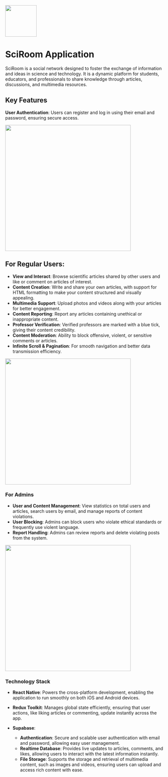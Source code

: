<img src="https://bocorolulpdyyqsfyaux.supabase.co/storage/v1/object/public/social_media/demo/0_logo.jpg?t=2024-10-10T06%3A55%3A10.154Z" width="100" height="100">

# SciRoom Application

SciRoom is a social network designed to foster the exchange of information and ideas in science and technology. It is a dynamic platform for students, educators, and professionals to share knowledge through articles, discussions, and multimedia resources.

## Key Features

**User Authentication**: Users can register and log in using their email and password, ensuring secure access.

<img src="https://bocorolulpdyyqsfyaux.supabase.co/storage/v1/object/public/social_media/demo/1.png?t=2024-10-10T07%3A03%3A29.899Z" height="400">

## **For Regular Users**:

- **View and Interact**: Browse scientific articles shared by other users and like or comment on articles of interest.
- **Content Creation**: Write and share your own articles, with support for HTML formatting to make your content structured and visually appealing.
- **Multimedia Support**: Upload photos and videos along with your articles for better engagement.
- **Content Reporting**: Report any articles containing unethical or inappropriate content.
- **Professor Verification**: Verified professors are marked with a blue tick, giving their content credibility.
- **Content Moderation**: Ability to block offensive, violent, or sensitive comments or articles.
- **Infinite Scroll & Pagination**: For smooth navigation and better data transmission efficiency.

<img src="https://bocorolulpdyyqsfyaux.supabase.co/storage/v1/object/public/social_media/demo/2.png" height="400">

### **For Admins**

- **User and Content Management**: View statistics on total users and articles, search users by email, and manage reports of content violations.
- **User Blocking**: Admins can block users who violate ethical standards or frequently use violent language.
- **Report Handling**: Admins can review reports and delete violating posts from the system.

<img src="https://bocorolulpdyyqsfyaux.supabase.co/storage/v1/object/public/social_media/demo/3.png" height="400">

### Technology Stack

- **React Native**: Powers the cross-platform development, enabling the application to run smoothly on both iOS and Android devices.
- **Redux Toolkit**: Manages global state efficiently, ensuring that user actions, like liking articles or commenting, update instantly across the app.

- **Supabase**:
  - **Authentication**: Secure and scalable user authentication with email and password, allowing easy user management.
  - **Realtime Database**: Provides live updates to articles, comments, and likes, allowing users to interact with the latest information instantly.
  - **File Storage**: Supports the storage and retrieval of multimedia content, such as images and videos, ensuring users can upload and access rich content with ease.
